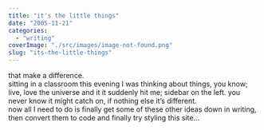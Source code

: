```yaml
---
title: "it's the little things"
date: "2005-11-21"
categories: 
  - "writing"
coverImage: "./src/images/image-not-found.png"
slug: "its-the-little-things"
---
```


that make a difference.  
sitting in a classroom this evening I was thinking about things, you know; live, love the universe and it it suddenly hit me; sidebar on the left. you never know it might catch on, if nothing else it’s different.  
now all I need to do is finally get some of these other ideas down in writing, then convert them to code and finally try styling this site…
